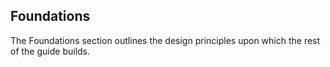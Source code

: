 ## Foundations

The Foundations section outlines the design principles upon which the rest of
the guide builds.
